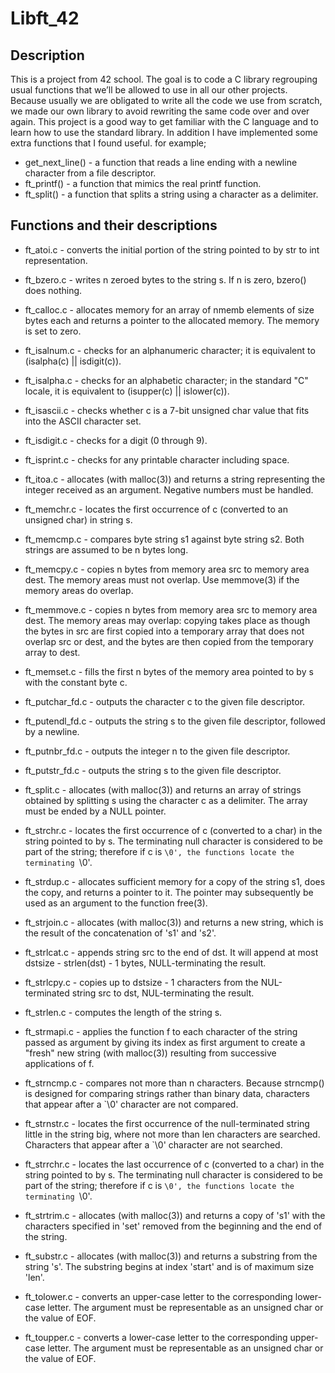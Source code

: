 # Libft_42

## Description

This is a project from 42 school. The goal is to code a C library regrouping usual functions that we’ll be allowed to use in all our other projects. Because usually we are obligated to write all the code we use from scratch, we made our own library to avoid rewriting the same code over and over again. This project is a good way to get familiar with the C language and to learn how to use the standard library. In addition I have implemented some extra functions that I found useful. 
for example;

* get_next_line() - a function that reads a line ending with a newline character from a file descriptor.
* ft_printf() - a function that mimics the real printf function.
* ft_split() - a function that splits a string using a character as a delimiter.

## Functions and their descriptions
* ft_atoi.c - converts the initial portion of the string pointed to by str to int representation.

* ft_bzero.c - writes n zeroed bytes to the string s. If n is zero, bzero() does nothing.

* ft_calloc.c - allocates memory for an array of nmemb elements of size bytes each and returns a pointer to the allocated memory. The memory is set to zero.

* ft_isalnum.c - checks for an alphanumeric character; it is equivalent to (isalpha(c) || isdigit(c)).

* ft_isalpha.c - checks for an alphabetic character; in the standard "C" locale, it is equivalent to (isupper(c) || islower(c)).

* ft_isascii.c - checks whether c is a 7-bit unsigned char value that fits into the ASCII character set.
* ft_isdigit.c - checks for a digit (0 through 9).

* ft_isprint.c - checks for any printable character including space.

* ft_itoa.c - allocates (with malloc(3)) and returns a string representing the integer received as an argument. Negative numbers must be handled.

* ft_memchr.c - locates the first occurrence of c (converted to an unsigned char) in string s.

* ft_memcmp.c - compares byte string s1 against byte string s2. Both strings are assumed to be n bytes long.

* ft_memcpy.c - copies n bytes from memory area src to memory area dest. The memory areas must not overlap. 
Use memmove(3) if the memory areas do overlap.

* ft_memmove.c - copies n bytes from memory area src to memory area dest. The memory areas may overlap: copying takes place as though the bytes in src are first copied into a temporary array that does not overlap src or dest, and the bytes are then copied from the temporary array to dest.

* ft_memset.c - fills the first n bytes of the memory area pointed to by s with the constant byte c.

* ft_putchar_fd.c - outputs the character c to the given file descriptor.

* ft_putendl_fd.c - outputs the string s to the given file descriptor, followed by a newline.

* ft_putnbr_fd.c - outputs the integer n to the given file descriptor.

* ft_putstr_fd.c - outputs the string s to the given file descriptor.

* ft_split.c - allocates (with malloc(3)) and returns an array of strings obtained by splitting s using the character c as a delimiter. The array must be ended by a NULL pointer.

* ft_strchr.c - locates the first occurrence of c (converted to a char) in the string pointed to by s. The terminating null character is considered to be part of the string; therefore if c is `\0', the functions locate the terminating `\0'.

* ft_strdup.c - allocates sufficient memory for a copy of the string s1, does the copy, and returns a pointer to it. The pointer may subsequently be used as an argument to the function free(3).

* ft_strjoin.c - allocates (with malloc(3)) and returns a new string, which is the result of the concatenation of 's1' and 's2'.

* ft_strlcat.c - appends string src to the end of dst. It will append at most dstsize - strlen(dst) - 1 bytes, NULL-terminating the result.

* ft_strlcpy.c - copies up to dstsize - 1 characters from the NUL-terminated string src to dst, NUL-terminating the result.

* ft_strlen.c - computes the length of the string s.

* ft_strmapi.c - applies the function f to each character of the string passed as argument by giving its index as first argument to create a "fresh" new string (with malloc(3)) resulting from successive applications of f.

* ft_strncmp.c - compares not more than n characters. Because strncmp() is designed for comparing strings rather than binary data, characters that appear after a `\0' character are not compared.

* ft_strnstr.c - locates the first occurrence of the null-terminated string little in the string big, where not more than len characters are searched. Characters that appear after a `\0' character are not searched.

* ft_strrchr.c - locates the last occurrence of c (converted to a char) in the string pointed to by s. The terminating null character is considered to be part of the string; therefore if c is `\0', the functions locate the terminating `\0'.

* ft_strtrim.c - allocates (with malloc(3)) and returns a copy of 's1' with the characters specified in 'set' removed from the beginning and the end of the string.

* ft_substr.c - allocates (with malloc(3)) and returns a substring from the string 's'. The substring begins at index 'start' and is of maximum size 'len'.

* ft_tolower.c - converts an upper-case letter to the corresponding lower-case letter. The argument must be representable as an unsigned char or the value of EOF.

* ft_toupper.c - converts a lower-case letter to the corresponding upper-case letter. The argument must be representable as an unsigned char or the value of EOF.
